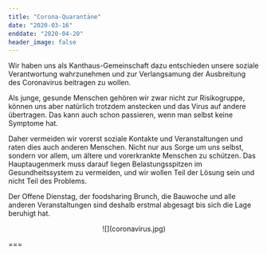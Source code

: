 ```yaml
---
title: "Corona-Quarantäne"
date: "2020-03-16"
enddate: "2020-04-20"
header_image: false
---
```


Wir haben uns als Kanthaus-Gemeinschaft dazu entschieden unsere soziale Verantwortung wahrzunehmen und zur Verlangsamung der Ausbreitung des Coronavirus beitragen zu wollen.

Als junge, gesunde Menschen gehören wir zwar nicht zur Risikogruppe, können uns aber natürlich trotzdem anstecken und das Virus auf andere übertragen. Das kann auch schon passieren, wenn man selbst keine Symptome hat.

Daher vermeiden wir vorerst soziale Kontakte und Veranstaltungen und raten dies auch anderen Menschen. Nicht nur aus Sorge um uns selbst, sondern vor allem, um ältere und vorerkrankte Menschen zu schützen. Das Hauptaugenmerk muss darauf liegen Belastungsspitzen im Gesundheitssystem zu vermeiden, und wir wollen Teil der Lösung sein und nicht Teil des Problems.

Der Offene Dienstag, der foodsharing Brunch, die Bauwoche und alle anderen Veranstaltungen sind deshalb erstmal abgesagt bis sich die Lage beruhigt hat.

<div markdown="1" style="text-align:center;">
![](coronavirus.jpg)
</div>

===
